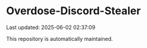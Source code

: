 # Overdose-Discord-Stealer

Last updated: 2025-06-02 02:37:09

This repository is automatically maintained.

